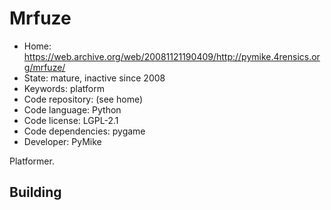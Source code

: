 # Mrfuze

- Home: https://web.archive.org/web/20081121190409/http://pymike.4rensics.org/mrfuze/
- State: mature, inactive since 2008
- Keywords: platform
- Code repository: (see home)
- Code language: Python
- Code license: LGPL-2.1
- Code dependencies: pygame
- Developer: PyMike

Platformer.

## Building
